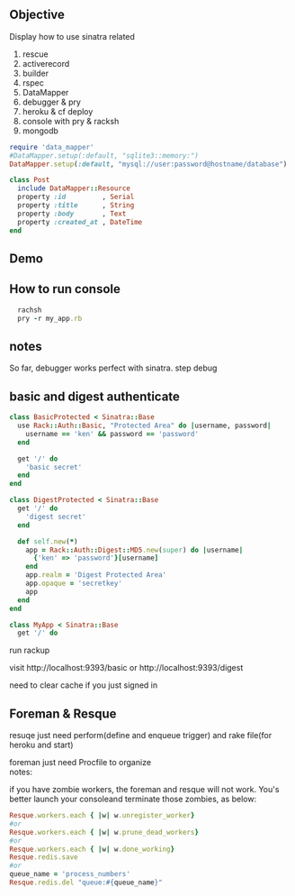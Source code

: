 ## Objective

Display how to use sinatra related 

1. rescue
2. activerecord
3. builder
4. rspec
5. DataMapper
6. debugger & pry
7. heroku & cf deploy
8. console with pry & racksh
9. mongodb

```ruby
require 'data_mapper'
#DataMapper.setup(:default, "sqlite3::memory:")
DataMapper.setup(:default, "mysql://user:password@hostname/database")

class Post
  include DataMapper::Resource
  property :id         , Serial
  property :title      , String
  property :body       , Text
  property :created_at , DateTime
end
```

## Demo


## How to run console

```ruby
  rachsh
  pry -r my_app.rb
```

## notes

So far, debugger works perfect with sinatra. step debug

## basic and digest authenticate

```ruby
class BasicProtected < Sinatra::Base
  use Rack::Auth::Basic, "Protected Area" do |username, password|
    username == 'ken' && password == 'password'
  end

  get '/' do
    'basic secret'
  end
end

class DigestProtected < Sinatra::Base
  get '/' do
    'digest secret'
  end

  def self.new(*)
    app = Rack::Auth::Digest::MD5.new(super) do |username|
      {'ken' => 'password'}[username]
    end
    app.realm = 'Digest Protected Area'
    app.opaque = 'secretkey'
    app
  end
end

class MyApp < Sinatra::Base
  get '/' do

```

run rackup

visit http://localhost:9393/basic or http://localhost:9393/digest

need to clear cache if you just signed in

## Foreman & Resque

resuqe just need perform(define and enqueue trigger) and rake file(for heroku and start)

foreman just need Procfile to organize
<br/>
notes:

if you have zombie workers, the foreman and resque will not work. You's better launch your consoleand terminate those zombies, as below:

```ruby
Resque.workers.each { |w| w.unregister_worker}
#or
Resque.workers.each { |w| w.prune_dead_workers}
#or
Resque.workers.each { |w| w.done_working}
Resque.redis.save
#or
queue_name = 'process_numbers'
Resque.redis.del "queue:#{queue_name}"
```
